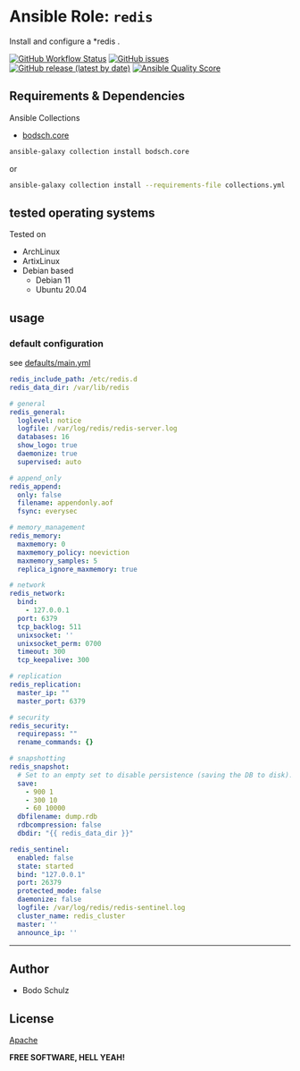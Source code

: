 
# Ansible Role:  `redis`

Install and configure a *redis  .

[![GitHub Workflow Status](https://img.shields.io/github/actions/workflow/status/bodsch/ansible-redis/main.yml?branch=main)][ci]
[![GitHub issues](https://img.shields.io/github/issues/bodsch/ansible-redis)][issues]
[![GitHub release (latest by date)](https://img.shields.io/github/v/release/bodsch/ansible-redis)][releases]
[![Ansible Quality Score](https://img.shields.io/ansible/quality/50067?label=role%20quality)][quality]

[ci]: https://github.com/bodsch/ansible-redis/actions
[issues]: https://github.com/bodsch/ansible-redis/issues?q=is%3Aopen+is%3Aissue
[releases]: https://github.com/bodsch/ansible-redis/releases
[quality]: https://galaxy.ansible.com/bodsch/redis

## Requirements & Dependencies

Ansible Collections

- [bodsch.core](https://github.com/bodsch/ansible-collection-core)

```bash
ansible-galaxy collection install bodsch.core
```
or
```bash
ansible-galaxy collection install --requirements-file collections.yml
```


## tested operating systems

Tested on

* ArchLinux
* ArtixLinux
* Debian based
    - Debian 11
    - Ubuntu 20.04

## usage

### default configuration

see [defaults/main.yml](defaults/main.yml)

```yaml
redis_include_path: /etc/redis.d
redis_data_dir: /var/lib/redis

# general
redis_general:
  loglevel: notice
  logfile: /var/log/redis/redis-server.log
  databases: 16
  show_logo: true
  daemonize: true
  supervised: auto

# append_only
redis_append:
  only: false
  filename: appendonly.aof
  fsync: everysec

# memory_management
redis_memory:
  maxmemory: 0
  maxmemory_policy: noeviction
  maxmemory_samples: 5
  replica_ignore_maxmemory: true

# network
redis_network:
  bind:
    - 127.0.0.1
  port: 6379
  tcp_backlog: 511
  unixsocket: ''
  unixsocket_perm: 0700
  timeout: 300
  tcp_keepalive: 300

# replication
redis_replication:
  master_ip: ""
  master_port: 6379

# security
redis_security:
  requirepass: ""
  rename_commands: {}

# snapshotting
redis_snapshot:
  # Set to an empty set to disable persistence (saving the DB to disk).
  save:
    - 900 1
    - 300 10
    - 60 10000
  dbfilename: dump.rdb
  rdbcompression: false
  dbdir: "{{ redis_data_dir }}"

redis_sentinel:
  enabled: false
  state: started
  bind: "127.0.0.1"
  port: 26379
  protected_mode: false
  daemonize: false
  logfile: /var/log/redis/redis-sentinel.log
  cluster_name: redis_cluster
  master: ''
  announce_ip: ''
```

---

## Author

- Bodo Schulz

## License

[Apache](LICENSE)

**FREE SOFTWARE, HELL YEAH!**
